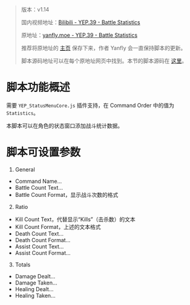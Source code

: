 > 版本：v1.14
>
> 国内视频地址：[Bilibili - YEP.39 - Battle Statistics](https://www.bilibili.com/video/av3174787/#page=44)
>
> 原地址：[yanfly.moe - YEP.39 - Battle Statistics](http://yanfly.moe/2015/12/06/yep-39-battle-statistics/  )
> 
> 推荐将原地址的 [主页](http://yanfly.moe/yep/) 保存下来，作者 Yanfly 会一直保持脚本的更新。
> 
> 脚本源码地址可以在每个原地址网页中找到。本节的脚本源码在 [这里](https://www.dropbox.com/s/2m9i4w0l28zi6a3/YEP_X_BattleStatistics.js?dl=0)。

# 脚本功能概述

需要 `YEP_StatusMenuCore.js` 插件支持，在 Command Order 中的值为 `Statistics`。

本脚本可以在角色的状态窗口添加战斗统计数据。

# 脚本可设置参数

1. General

- Command Name...
- Battle Count Text...
- Battle Count Format，显示战斗次数的格式

2. Ratio

- Kill Count Text，代替显示“Kills”（击杀数）的文本
- Kill Count Format，上述的文本格式
- Death Count Text...
- Death Count Format...
- Assist Count Text...
- Assist Count Format...

3. Totals

- Damage Dealt...
- Damage Taken...
- Healing Dealt...
- Healing Taken...
